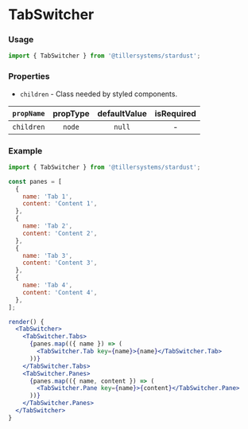 # TabSwitcher

### Usage

```jsx
import { TabSwitcher } from '@tillersystems/stardust';
```

<!-- STORY -->

### Properties

- `children` - Class needed by styled components.

| `propName` | propType | defaultValue | isRequired |
| ---------- | :------: | :----------: | :--------: |
| `children` |  `node`  |    `null`    |     -      |

### Example

```jsx
import { TabSwitcher } from '@tillersystems/stardust';

const panes = [
  {
    name: 'Tab 1',
    content: 'Content 1',
  },
  {
    name: 'Tab 2',
    content: 'Content 2',
  },
  {
    name: 'Tab 3',
    content: 'Content 3',
  },
  {
    name: 'Tab 4',
    content: 'Content 4',
  },
];

render() {
  <TabSwitcher>
    <TabSwitcher.Tabs>
      {panes.map(({ name }) => (
        <TabSwitcher.Tab key={name}>{name}</TabSwitcher.Tab>
      ))}
    </TabSwitcher.Tabs>
    <TabSwitcher.Panes>
      {panes.map(({ name, content }) => (
        <TabSwitcher.Pane key={name}>{content}</TabSwitcher.Pane>
      ))}
    </TabSwitcher.Panes>
  </TabSwitcher>
}
```
